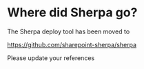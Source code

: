Where did Sherpa go?
====================

The Sherpa deploy tool has been moved to

https://github.com/sharepoint-sherpa/sherpa

Please update your references 
